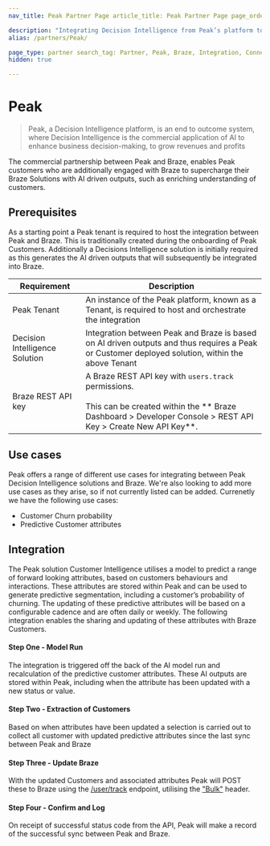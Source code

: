 ```yaml
---
nav_title: Peak Partner Page article_title: Peak Partner Page page_order: 1

description: "Integrating Decision Intelligence from Peak’s platform to Braze platform"
alias: /partners/Peak/

page_type: partner search_tag: Partner, Peak, Braze, Integration, Connect, Email, Reccomender, Decision Intelligence
hidden: true

---
```


# Peak

> Peak, a Decision Intelligence platform, is an end to outcome system, where Decision Intelligence is the commercial application of AI to enhance business decision-making, to grow revenues and profits

The commercial partnership between Peak and Braze, enables Peak customers who are additionally engaged with Braze to
supercharge their Braze Solutions with AI driven outputs, such as enriching understanding of customers.

## Prerequisites

As a starting point a Peak tenant is required to host the integration between Peak and Braze. This is traditionally
created during the onboarding of Peak Customers. Additionally a Decisions Intelligence solution is initially required as
this generates the AI driven outputs that will subsequently be integrated into Braze.

| Requirement | Description |
| ----------- | ----------- |
| Peak Tenant | An instance of the Peak platform, known as a Tenant, is required to host and orchestrate the integration |
| Decision Intelligence Solution | Integration between Peak and Braze is based on AI driven outputs and thus requires a Peak or Customer deployed solution, within the above Tenant |
| Braze REST API key | A Braze REST API key with `users.track` permissions. <br><br> This can be created within the ** Braze Dashboard > Developer Console > REST API Key > Create New API Key**. |

## Use cases

Peak offers a range of different use cases for integrating between Peak Decision Intelligence solutions and Braze. We're
also looking to add more use cases as they arise, so if not currently listed can be added. Currenetly we have the
following use cases:

- Customer Churn probability
- Predictive Customer attributes

## Integration

The Peak solution Customer Intelligence utilises a model to predict a range of forward looking attributes, based on
customers behaviours and interactions. These attributes are stored within Peak and can be used to generate predictive
segmentation, including a customer’s probability of churning. The updating of these predictive attributes will be based
on a configurable cadence and are often daily or weekly. The following integration enables the sharing and updating of
these attributes with Braze Customers.

#### Step One - Model Run

The integration is triggered off the back of the AI model run and recalculation of the predictive customer attributes.
These AI outputs are stored within Peak, including when the attribute has been updated with a new status or value.

#### Step Two - Extraction of Customers

Based on when attributes have been updated a selection is carried out to collect all customer with updated predictive
attributes since the last sync between Peak and Braze

#### Step Three - Update Braze

With the updated Customers and associated attributes Peak will POST these to Braze using the [/user/track][1] endpoint,
utilising the ["Bulk"](https://www.braze.com/docs/api/endpoints/user_data/post_user_track/#making-bulk-updates) header.

#### Step Four - Confirm and Log

On receipt of successful status code from the API, Peak will make a record of the successful sync between Peak and
Braze.


[1]: https://www.braze.com/docs/api/endpoints/user_data/post_user_track/
